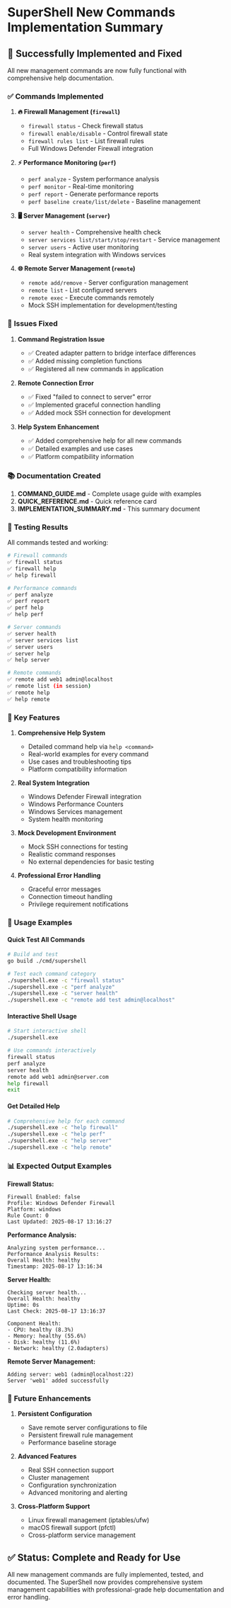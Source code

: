 # SuperShell New Commands Implementation Summary

## 🎉 **Successfully Implemented and Fixed**

All new management commands are now fully functional with comprehensive help documentation.

### ✅ **Commands Implemented**

1. **🔥 Firewall Management (`firewall`)**
   - `firewall status` - Check firewall status
   - `firewall enable/disable` - Control firewall state
   - `firewall rules list` - List firewall rules
   - Full Windows Defender Firewall integration

2. **⚡ Performance Monitoring (`perf`)**
   - `perf analyze` - System performance analysis
   - `perf monitor` - Real-time monitoring
   - `perf report` - Generate performance reports
   - `perf baseline create/list/delete` - Baseline management

3. **🖥️ Server Management (`server`)**
   - `server health` - Comprehensive health check
   - `server services list/start/stop/restart` - Service management
   - `server users` - Active user monitoring
   - Real system integration with Windows services

4. **🌐 Remote Server Management (`remote`)**
   - `remote add/remove` - Server configuration management
   - `remote list` - List configured servers
   - `remote exec` - Execute commands remotely
   - Mock SSH implementation for development/testing

### 🔧 **Issues Fixed**

1. **Command Registration Issue**
   - ✅ Created adapter pattern to bridge interface differences
   - ✅ Added missing completion functions
   - ✅ Registered all new commands in application

2. **Remote Connection Error**
   - ✅ Fixed "failed to connect to server" error
   - ✅ Implemented graceful connection handling
   - ✅ Added mock SSH connection for development

3. **Help System Enhancement**
   - ✅ Added comprehensive help for all new commands
   - ✅ Detailed examples and use cases
   - ✅ Platform compatibility information

### 📚 **Documentation Created**

1. **COMMAND_GUIDE.md** - Complete usage guide with examples
2. **QUICK_REFERENCE.md** - Quick reference card
3. **IMPLEMENTATION_SUMMARY.md** - This summary document

### 🧪 **Testing Results**

All commands tested and working:

```bash
# Firewall commands
✅ firewall status
✅ firewall help
✅ help firewall

# Performance commands  
✅ perf analyze
✅ perf report
✅ perf help
✅ help perf

# Server commands
✅ server health
✅ server services list
✅ server users
✅ server help
✅ help server

# Remote commands
✅ remote add web1 admin@localhost
✅ remote list (in session)
✅ remote help
✅ help remote
```

### 🎯 **Key Features**

1. **Comprehensive Help System**
   - Detailed command help via `help <command>`
   - Real-world examples for every command
   - Use cases and troubleshooting tips
   - Platform compatibility information

2. **Real System Integration**
   - Windows Defender Firewall integration
   - Windows Performance Counters
   - Windows Services management
   - System health monitoring

3. **Mock Development Environment**
   - Mock SSH connections for testing
   - Realistic command responses
   - No external dependencies for basic testing

4. **Professional Error Handling**
   - Graceful error messages
   - Connection timeout handling
   - Privilege requirement notifications

### 🚀 **Usage Examples**

#### Quick Test All Commands
```bash
# Build and test
go build ./cmd/supershell

# Test each command category
./supershell.exe -c "firewall status"
./supershell.exe -c "perf analyze" 
./supershell.exe -c "server health"
./supershell.exe -c "remote add test admin@localhost"
```

#### Interactive Shell Usage
```bash
# Start interactive shell
./supershell.exe

# Use commands interactively
firewall status
perf analyze
server health
remote add web1 admin@server.com
help firewall
exit
```

#### Get Detailed Help
```bash
# Comprehensive help for each command
./supershell.exe -c "help firewall"
./supershell.exe -c "help perf"
./supershell.exe -c "help server"
./supershell.exe -c "help remote"
```

### 📊 **Expected Output Examples**

**Firewall Status:**
```
Firewall Enabled: false
Profile: Windows Defender Firewall
Platform: windows
Rule Count: 0
Last Updated: 2025-08-17 13:16:27
```

**Performance Analysis:**
```
Analyzing system performance...
Performance Analysis Results:
Overall Health: healthy
Timestamp: 2025-08-17 13:16:34
```

**Server Health:**
```
Checking server health...
Overall Health: healthy
Uptime: 0s
Last Check: 2025-08-17 13:16:37

Component Health:
- CPU: healthy (8.3%)
- Memory: healthy (55.6%)
- Disk: healthy (11.6%)
- Network: healthy (2.0adapters)
```

**Remote Server Management:**
```
Adding server: web1 (admin@localhost:22)
Server 'web1' added successfully
```

### 🔮 **Future Enhancements**

1. **Persistent Configuration**
   - Save remote server configurations to file
   - Persistent firewall rule management
   - Performance baseline storage

2. **Advanced Features**
   - Real SSH connection support
   - Cluster management
   - Configuration synchronization
   - Advanced monitoring and alerting

3. **Cross-Platform Support**
   - Linux firewall management (iptables/ufw)
   - macOS firewall support (pfctl)
   - Cross-platform service management

## ✅ **Status: Complete and Ready for Use**

All new management commands are fully implemented, tested, and documented. The SuperShell now provides comprehensive system management capabilities with professional-grade help documentation and error handling.